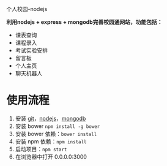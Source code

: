 个人校园-nodejs

**利用nodejs + express + mongodb完善校园通网站，功能包括：**
- 课表查询
- 课程录入
- 考试实验安排
- 留言板
- 个人主页
- 聊天机器人

# 使用流程
1. 安装 [git](https://git-scm.com/download/win)，[nodejs](https://nodejs.org/zh-cn/download/)，[mongodb](https://www.mongodb.com/download-center/community)
2. 安装 bower ```npm install -g bower```
3. 安装 bower 依赖：```bower install```
4. 安装 npm 依赖：```npm install```
5. 启动项目：```npm start```
6. 在浏览器中打开 0.0.0.0:3000
